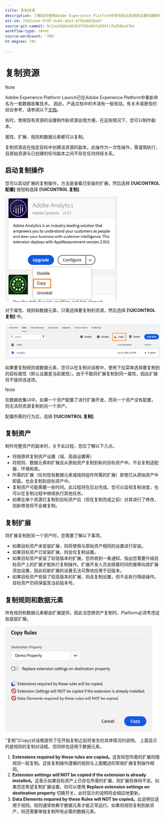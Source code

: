 ```yaml
---
title: 复制资源
description: 了解如何使用Adobe Experience Platform中现有标记资源的设置创建新标记资源。
exl-id: 7e52ceae-97df-4c64-aba3-4f5ba6018a47
source-git-commit: 0c2ee3bbb4d85bd755b4847a509fc7bd50ba67bc
workflow-type: tm+mt
source-wordcount: '785'
ht-degree: 78%

---
```


# 复制资源

>[!NOTE]
>
>Adobe Experience Platform Launch已在Adobe Experience Platform中重新命名为一套数据收集技术。 因此，产品文档中的术语有一些改动。有关术语更改的综合参考，请参阅以下[文档](../../term-updates.md)。

有时，使用现有资源的设置制作新资源会很方便。在这些情况下，您可以制作副本。

属性、扩展、规则和数据元素都可以复制。

复制资源会在指定目标中创建该资源的副本。此操作为一次性操作，需谨慎执行，且原始资源与已创建的任何副本之间不存在任何持续关系。

## 启动复制操作

您可以启动扩展的复制操作，方法是查看已安装的扩展，然后选择 **[!UICONTROL 配置]** 按钮和选择 **[!UICONTROL 复制]**.

![复制 Analytics 扩展](../../images/copy-initiate-extension.png)

对于属性、规则和数据元素，只需选择要复制的资源，然后选择 **[!UICONTROL 复制]** 中。

![复制 Analytics 规则](../../images/copy-initiate-rule.png)

如果要复制规则或数据元素，您可以在复制对话框中，使用下拉菜单选择要复制到的目标属性（默认设置是当前属性）。由于不能将扩展复制到同一属性，因此扩展将不提供该选项。

>[!NOTE]
>
>在数据收集UI中，如果一个资产配置了进行扩展开发，而另一个资产没有配置，则无法将资源复制到另一个资产。

配置所需的行为后，选择 **[!UICONTROL 复制]**.

## 复制资产

制作完整资产的副本时，关于此过程，您应了解以下几点。

* 将按原样复制资产设置（域、高级设置等）
* 将规则、数据元素和扩展会从原始资产复制到新的目标资产中。不会复制适配器、环境和库。
* 所需的扩展（任何现有数据元素或规则组件所需的扩展）即使已从原始资产中卸载，也会复制到目标资产中。
* 复制资产可能需要一些时间。此过程将在后台完成。您可以监视复制进度，也可以在复制过程中继续执行其他任务。
* 如果在单个资源已复制到目标资产后（但在复制完成之前）对其进行了修改，则新修改将不会被复制。

## 复制扩展

将扩展复制到另一个资产时，您需要了解以下事项。

* 如果目标资产未安装扩展，则将使用与原始资产相同的设置进行安装。
* 如果目标资产已安装扩展，则会仅复制设置。
* 如果目标资产安装了较低版本的扩展，您将收到一条通知，指出您需要升级目标资产上的扩展才能执行复制操作。扩展开发人员会随着时间的推移向其扩展添加设置，因此较新扩展的设置无法可靠地应用于旧版本。
* 如果目标资产安装了较高版本的扩展，则会复制设置，但不会执行降级操作。目标资产仍将保留其当前版本号。

## 复制规则和数据元素

所有规则和数据元素都由扩展提供，因此当您跨资产复制时，Platform必须考虑这些底层扩展。

![将规则复制到演示资产](../../images/copy-rules-dialog1.png)

“复制”(Copy)对话框提供了在开始复制之前将发生的具体情况的说明。 上面显示的是规则的复制对话框，但同样也适用于数据元素。

1. **Extensions required by these rules are copied。**&#x200B;这告知您所需的扩展将随规则一起复制。这些复制操作遵循的规则与上面概述的常规扩展复制操作相同。
1. **Extension settings will NOT be copied if the extension is already installed。**&#x200B;这表示如果目标资产上已存在所需的扩展，则扩展将保持不变。如果您还希望复制扩展设置，则可以使用 **Replace extension settings on destination property** 切换开关，此时显示的说明将会相应地更新。
1. **Data Elements required by these Rules will NOT be copied。**&#x200B;此说明仅适用于规则。规则通常依赖于数据元素才能正常运行。如果将规则复制到新资产，则还需要单独复制所有必需的数据元素。
